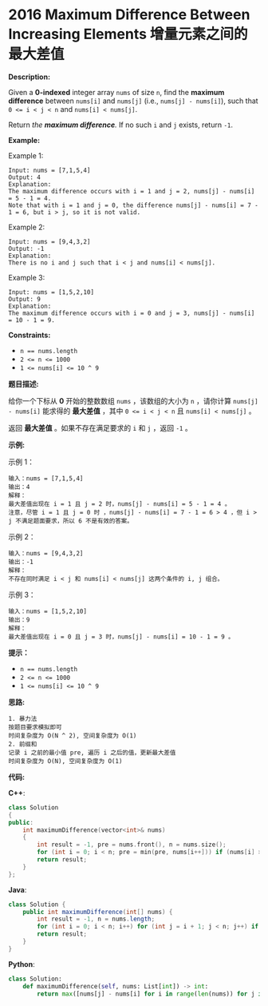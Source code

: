 # 2016 Maximum Difference Between Increasing Elements 增量元素之间的最大差值

__Description:__

Given a __0-indexed__ integer array `nums` of size `n`, find the __maximum difference__ between `nums[i]` and `nums[j]` (i.e., `nums[j] - nums[i]`), such that `0 <= i < j < n` and `nums[i] < nums[j]`.

Return _the __maximum difference__._ If no such `i` and `j` exists, return `-1`.

__Example:__

Example 1:

```text
Input: nums = [7,1,5,4]
Output: 4
Explanation:
The maximum difference occurs with i = 1 and j = 2, nums[j] - nums[i] = 5 - 1 = 4.
Note that with i = 1 and j = 0, the difference nums[j] - nums[i] = 7 - 1 = 6, but i > j, so it is not valid.
```

Example 2:

```text
Input: nums = [9,4,3,2]
Output: -1
Explanation:
There is no i and j such that i < j and nums[i] < nums[j].
```

Example 3:

```text
Input: nums = [1,5,2,10]
Output: 9
Explanation:
The maximum difference occurs with i = 0 and j = 3, nums[j] - nums[i] = 10 - 1 = 9.
```

__Constraints:__

- `n == nums.length`
- `2 <= n <= 1000`
- `1 <= nums[i] <= 10 ^ 9`

__题目描述:__

给你一个下标从 __0__ 开始的整数数组 `nums` ，该数组的大小为 `n` ，请你计算 `nums[j] - nums[i]` 能求得的 __最大差值__ ，其中 `0 <= i < j < n` 且 `nums[i] < nums[j]` 。

返回 __最大差值__ 。如果不存在满足要求的 `i` 和 `j` ，返回 `-1` 。

__示例:__

示例 1：

```text
输入：nums = [7,1,5,4]
输出：4
解释：
最大差值出现在 i = 1 且 j = 2 时，nums[j] - nums[i] = 5 - 1 = 4 。
注意，尽管 i = 1 且 j = 0 时 ，nums[j] - nums[i] = 7 - 1 = 6 > 4 ，但 i > j 不满足题面要求，所以 6 不是有效的答案。
```

示例 2：

```text
输入：nums = [9,4,3,2]
输出：-1
解释：
不存在同时满足 i < j 和 nums[i] < nums[j] 这两个条件的 i, j 组合。
```

示例 3：

```text
输入：nums = [1,5,2,10]
输出：9
解释：
最大差值出现在 i = 0 且 j = 3 时，nums[j] - nums[i] = 10 - 1 = 9 。
```

__提示：__

- `n == nums.length`
- `2 <= n <= 1000`
- `1 <= nums[i] <= 10 ^ 9`

__思路:__

```text
1. 暴力法
按题目要求模拟即可
时间复杂度为 O(N ^ 2), 空间复杂度为 O(1)
2. 前缀和
记录 i 之前的最小值 pre, 遍历 i 之后的值，更新最大差值
时间复杂度为 O(N), 空间复杂度为 O(1)
```

__代码:__

__C++__:

```C++
class Solution 
{
public:
    int maximumDifference(vector<int>& nums) 
    {
        int result = -1, pre = nums.front(), n = nums.size();
        for (int i = 0; i < n; pre = min(pre, nums[i++])) if (nums[i] > pre) result = max(result, nums[i] - pre);
        return result;
    }
};
```

__Java__:

```Java
class Solution {
    public int maximumDifference(int[] nums) {
        int result = -1, n = nums.length;
        for (int i = 0; i < n; i++) for (int j = i + 1; j < n; j++) if (nums[j] > nums[i]) result = Math.max(result, nums[j] - nums[i]);
        return result;
    }
}
```

__Python__:

```Python
class Solution:
    def maximumDifference(self, nums: List[int]) -> int:
        return max([nums[j] - nums[i] for i in range(len(nums)) for j in range(i + 1, len(nums)) if nums[i] < nums[j]], default=-1)
```
